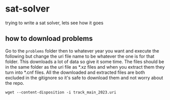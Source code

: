 # sat-solver

trying to write a sat solver, lets see how it goes

## how to download problems

Go to the `problems` folder then to whatever year you want and execute the following but change the uri file name to be whatever the one is for that folder.  This downloads a lot of data so give it some time.  The files should be in the same folder as the uri file as *.xz files and when you extract them they turn into *.cnf files.  All the downloaded and extracted files are both excluded in the gitignore so it's safe to download them and not worry about the repo.

```
wget --content-disposition -i track_main_2023.uri
```
